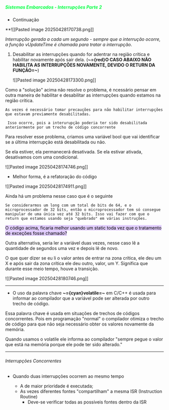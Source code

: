 
#####                                                       <span style="color:rgb(0, 255, 64)">Sistemas Embarcados - Interrupções Parte 2</span>

-  Continuação 

**![[Pasted image 20250428170738.png]]

*Interrupção gerada a cada um segundo - sempre que a interrução ocorre, a função vUpdateTime é chamada para tratar a interrupção*.


1.  Desabilitar as interrupções quando for adentrar na região crítica e habilitar novamente após sair dela.  (**~={red}O CASO ABAIXO NÃO HABILITA AS INTERRUPÇÕES NOVAMENTE, DEVIDO O RETURN DA FUNÇÃO=~**)

	![[Pasted image 20250428173300.png]]

Como a "solução" acima não resolve o problema, é ncessário pensar em outra maneira de habilitar e desabilitar as interrupções quando estamos na região crítica. 

	As vezes é necessário tomar precauções para não habilitar interrupções que estavam previamente desabilitadas.

	 Isso ocorre, pois a interurupção poderia ter sido desabilitada anteriormente por um trecho de código concorrente

Para resolver esse problema, criamos uma variável bool que vai identificar se a última interrupção está desabilitada ou não. 

Se ela estiver, ela permanecerá desativada. Se ela estivar ativada, desativamos com uma condicional.

![[Pasted image 20250428174746.png]]

-  Melhor forma, é a refatoração do código

![[Pasted image 20250428174911.png]]

Ainda há um problema nesse caso que é o seguinte

	Se considerarmos um long com um total de bits de 64, e o microprocessador de 32 bits, então o microprocessador tem só consegue manipular de uma única vez até 32 bits. Isso vai fazer com que o return que estamos usando seja "quebrado" em várias instruções.

<mark style="background: #D2B3FFA6;">O código acima, ficaria melhor usando um static toda vez que o tratamento de exceções fosse chamado?</mark>

Outra alternativa, seria ler a variável duas vezes, nesse caso lê a quantidade de segundos uma vez e depois lê de novo.

O que quer dizer se eu li o valor antes de entrar na zona crítica, ele deu um X e após sair da zona crítica ele deu outro, valor, um Y. Significa que durante esse meio tempo, houve a transição. 

![[Pasted image 20250428180746.png]]

---

-  O uso da palavra chave **~={cyan}volatile=~** em C/C++ é usada para informar ao compilador que a variável pode ser alterada por outro trecho de código.

Essa palavra chave é usada em situações de trechos de códigos concorrentes. Pois em programação "normal" o compilador otimiza o trecho de código para que não seja necessário obter os valores novamente da memória. 

Quando usamos o volatile ele informa ao compilador "sempre pegue o valor que está na memória porque ele pode ter sido alterado."


---

###### Interrupções Concorrentes

-  Quando duas interrupções ocorrem ao mesmo tempo

	-  A de maior prioridade é executada;
	-  As vezes diferentes fontes "compartilham" a mesma ISR (Instruction Routine)
		-  Deve-se verificar todas as possíveis fontes dentro da ISR 






























